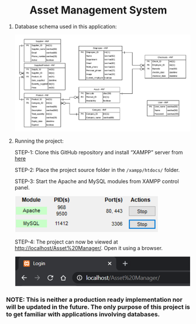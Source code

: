 # <div align="center">**Asset Management System**</div>

1. Database schema used in this application:

    ![Relational Schema](https://github.com/karthikswarna/Asset-Manager/blob/master/Images/RS.jpeg)

2. Running the project:

    STEP-1: Clone this GitHub repository and install “XAMPP” server from [here](https://www.apachefriends.org/index.html)

    STEP-2: Place the project source folder in the `/xampp/htdocs/` folder.

    STEP-3: Start the Apache and MySQL modules from XAMPP control panel.

    ![XAMPP control panel](https://github.com/karthikswarna/Asset-Manager/blob/master/Images/XAMPP.png)
    
    STEP-4: The project can now be viewed at [http://localhost/Asset%20Manager/](http://localhost/Asset%20Manager/). Open it using a browser.

    ![View in browser](https://github.com/karthikswarna/Asset-Manager/blob/master/Images/Browser.png)



### NOTE: This is neither a production ready implementation nor will be updated in the future. The only purpose of this project is to get familiar with applications involving databases. 
